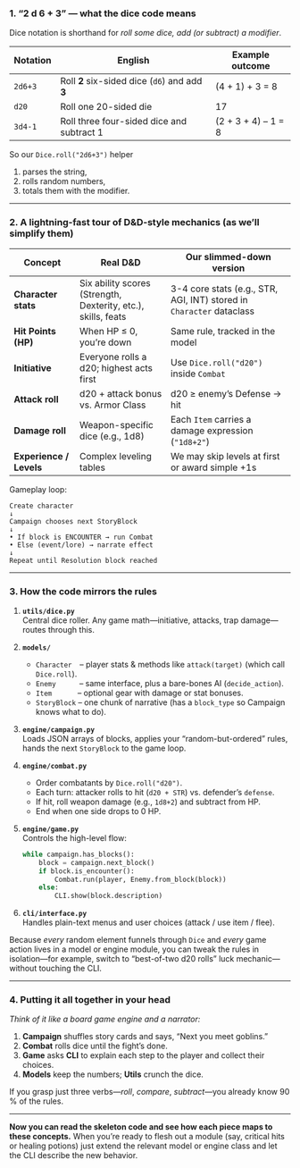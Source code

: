 ### 1.  “2 d 6 + 3” — what the dice code means  
Dice notation is shorthand for *roll some dice, add (or subtract) a modifier*.

| Notation | English | Example outcome |
|----------|---------|-----------------|
| `2d6+3`  | Roll **2** six-sided dice (`d6`) and add **3** | (4 + 1) + 3 = 8 |
| `d20`    | Roll one 20-sided die | 17 |
| `3d4-1`  | Roll three four-sided dice and subtract 1 | (2 + 3 + 4) – 1 = 8 |

So our `Dice.roll("2d6+3")` helper  
1. parses the string,  
2. rolls random numbers,  
3. totals them with the modifier.

---

### 2.  A lightning-fast tour of D&D-style mechanics (as we’ll simplify them)

| Concept | Real D&D | Our slimmed-down version |
|---------|----------|--------------------------|
| **Character stats** | Six ability scores (Strength, Dexterity, etc.), skills, feats | 3-4 core stats (e.g., STR, AGI, INT) stored in `Character` dataclass |
| **Hit Points (HP)** | When HP ≤ 0, you’re down | Same rule, tracked in the model |
| **Initiative** | Everyone rolls a d20; highest acts first | Use `Dice.roll("d20")` inside `Combat` |
| **Attack roll** | d20 + attack bonus vs. Armor Class | d20 ≥ enemy’s Defense → hit |
| **Damage roll** | Weapon-specific dice (e.g., 1d8) | Each `Item` carries a damage expression (`"1d8+2"`) |
| **Experience / Levels** | Complex leveling tables | We may skip levels at first or award simple +1s |

Gameplay loop:

```
Create character
↓
Campaign chooses next StoryBlock
↓
• If block is ENCOUNTER → run Combat
• Else (event/lore) → narrate effect
↓
Repeat until Resolution block reached
```

---

### 3.  How the code mirrors the rules

1. **`utils/dice.py`**  
   Central dice roller. Any game math—initiative, attacks, trap damage—routes through this.

2. **`models/`**  
   *   `Character` – player stats & methods like `attack(target)` (which call `Dice.roll`).  
   *   `Enemy`   – same interface, plus a bare-bones AI (`decide_action`).  
   *   `Item`    – optional gear with damage or stat bonuses.  
   *   `StoryBlock` – one chunk of narrative (has a `block_type` so Campaign knows what to do).

3. **`engine/campaign.py`**  
   Loads JSON arrays of blocks, applies your “random-but-ordered” rules, hands the next `StoryBlock` to the game loop.

4. **`engine/combat.py`**  
   * Order combatants by `Dice.roll("d20")`.  
   * Each turn: attacker rolls to hit (`d20 + STR`) vs. defender’s `defense`.  
   * If hit, roll weapon damage (e.g., `1d8+2`) and subtract from HP.  
   * End when one side drops to 0 HP.

5. **`engine/game.py`**  
   Controls the high-level flow:
   ```python
   while campaign.has_blocks():
       block = campaign.next_block()
       if block.is_encounter():
           Combat.run(player, Enemy.from_block(block))
       else:
           CLI.show(block.description)
   ```

6. **`cli/interface.py`**  
   Handles plain-text menus and user choices (attack / use item / flee).

Because *every* random element funnels through `Dice` and *every* game action lives in a model or engine module, you can tweak the rules in isolation—for example, switch to “best-of-two d20 rolls” luck mechanic—without touching the CLI.

---

### 4.  Putting it all together in your head

*Think of it like a board game engine and a narrator:*

1. **Campaign** shuffles story cards and says, “Next you meet goblins.”  
2. **Combat** rolls dice until the fight’s done.  
3. **Game** asks **CLI** to explain each step to the player and collect their choices.  
4. **Models** keep the numbers; **Utils** crunch the dice.

If you grasp just three verbs—*roll*, *compare*, *subtract*—you already know 90 % of the rules.

---

**Now you can read the skeleton code and see how each piece maps to these concepts.** When you’re ready to flesh out a module (say, critical hits or healing potions) just extend the relevant model or engine class and let the CLI describe the new behavior.